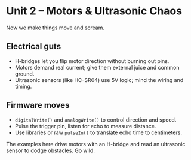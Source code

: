 # Unit 2 – Motors & Ultrasonic Chaos

Now we make things move and scream.

## Electrical guts

- H-bridges let you flip motor direction without burning out pins.
- Motors demand real current; give them external juice and common ground.
- Ultrasonic sensors (like HC-SR04) use 5V logic; mind the wiring and timing.

## Firmware moves

- `digitalWrite()` and `analogWrite()` to control direction and speed.
- Pulse the trigger pin, listen for echo to measure distance.
- Use libraries or raw `pulseIn()` to translate echo time to centimeters.

The examples here drive motors with an H-bridge and read an ultrasonic sensor to dodge obstacles. Go wild.
